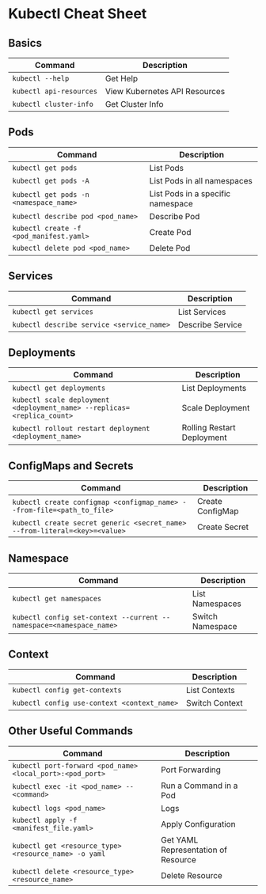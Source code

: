 # Kubectl Cheat Sheet

## Basics

| Command | Description |
| ------- | ----------- |
| `kubectl --help` | Get Help |
| `kubectl api-resources` | View Kubernetes API Resources |
| `kubectl cluster-info` | Get Cluster Info |

## Pods

| Command | Description |
| ------- | ----------- |
| `kubectl get pods` | List Pods |
| `kubectl get pods -A` | List Pods in all namespaces |
| `kubectl get pods -n <namespace_name>` | List Pods in a specific namespace |
| `kubectl describe pod <pod_name>` | Describe Pod |
| `kubectl create -f <pod_manifest.yaml>` | Create Pod |
| `kubectl delete pod <pod_name>` | Delete Pod |

## Services

| Command | Description |
| ------- | ----------- |
| `kubectl get services` | List Services |
| `kubectl describe service <service_name>` | Describe Service |

## Deployments

| Command | Description |
| ------- | ----------- |
| `kubectl get deployments` | List Deployments |
| `kubectl scale deployment <deployment_name> --replicas=<replica_count>` | Scale Deployment |
| `kubectl rollout restart deployment <deployment_name>` | Rolling Restart Deployment |

## ConfigMaps and Secrets

| Command | Description |
| ------- | ----------- |
| `kubectl create configmap <configmap_name> --from-file=<path_to_file>` | Create ConfigMap |
| `kubectl create secret generic <secret_name> --from-literal=<key>=<value>` | Create Secret |

## Namespace

| Command | Description |
| ------- | ----------- |
| `kubectl get namespaces` | List Namespaces |
| `kubectl config set-context --current --namespace=<namespace_name>` | Switch Namespace |

## Context

| Command | Description |
| ------- | ----------- |
| `kubectl config get-contexts` | List Contexts |
| `kubectl config use-context <context_name>` | Switch Context |

## Other Useful Commands

| Command | Description |
| ------- | ----------- |
| `kubectl port-forward <pod_name> <local_port>:<pod_port>` | Port Forwarding |
| `kubectl exec -it <pod_name> -- <command>` | Run a Command in a Pod |
| `kubectl logs <pod_name>` | Logs |
| `kubectl apply -f <manifest_file.yaml>` | Apply Configuration |
| `kubectl get <resource_type> <resource_name> -o yaml` | Get YAML Representation of Resource |
| `kubectl delete <resource_type> <resource_name>` | Delete Resource |